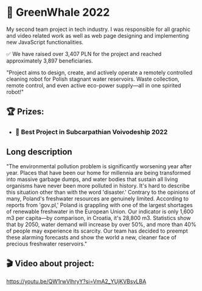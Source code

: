 # 🐳 GreenWhale 2022
My second team project in tech industry. I was responsible for all graphic and video related work as well as web page designing and implementing new JavaScript functionalities.

✅ We have raised over 3,407 PLN for the project and reached approximately 3,897 beneficiaries.

"Project aims to design, create, and actively operate a remotely controlled cleaning robot for Polish stagnant water reservoirs. Waste collection, remote control, and even active eco-power supply—all in one spirited robot!"

## 🏆 Prizes:
- ### 🥈 Best Project in Subcarpathian Voivodeship 2022

## Long description

"The environmental pollution problem is significantly worsening year after year. Places that have been our home for millennia are being transformed into massive garbage dumps, and water bodies that sustain all living organisms have never been more polluted in history. It's hard to describe this situation other than with the word 'disaster.' Contrary to the opinions of many, Poland's freshwater resources are genuinely limited. According to reports from 'gov.pl,' Poland is grappling with one of the largest shortages of renewable freshwater in the European Union. Our indicator is only 1,600 m3 per capita—by comparison, in Croatia, it's 28,800 m3. Statistics show that by 2050, water demand will increase by over 50%, and more than 40% of people may experience its scarcity. Our team has decided to preempt these alarming forecasts and show the world a new, cleaner face of precious freshwater reservoirs."

## 🎬 Video about project: 

https://youtu.be/QW1rwVlhryY?si=VmA2_YUjKVBsvLBA
